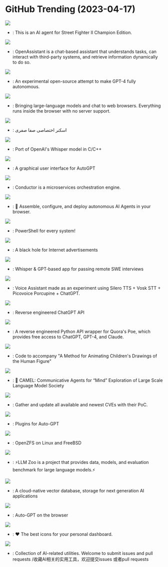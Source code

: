 # GitHub Trending (2023-04-17)

![](https://img.shields.io/badge/Python-New%20869-green?style=flat-square&logo=appveyor)
- [](https://github.comundefined): This is an AI agent for Street Fighter II Champion Edition.

![](https://img.shields.io/badge/Python-New%201-green?style=flat-square&logo=appveyor)
- [](https://github.comundefined): OpenAssistant is a chat-based assistant that understands tasks, can interact with third-party systems, and retrieve information dynamically to do so.

![](https://img.shields.io/badge/Python-New%209-green?style=flat-square&logo=appveyor)
- [](https://github.comundefined): An experimental open-source attempt to make GPT-4 fully autonomous.

![](https://img.shields.io/badge/Python-New%20807-green?style=flat-square&logo=appveyor)
- [](https://github.comundefined): Bringing large-language models and chat to web browsers. Everything runs inside the browser with no server support.

![](https://img.shields.io/badge/Python-New%2042-green?style=flat-square&logo=appveyor)
- [](https://github.comundefined): اسکنر اختصاصی صفا صفری

![](https://img.shields.io/badge/C-New%20294-green?style=flat-square&logo=appveyor)
- [](https://github.comundefined): Port of OpenAI's Whisper model in C/C++

![](https://img.shields.io/badge/JavaScript-New%20253-green?style=flat-square&logo=appveyor)
- [](https://github.comundefined): A graphical user interface for AutoGPT

![](https://img.shields.io/badge/Java-New%2038-green?style=flat-square&logo=appveyor)
- [](https://github.comundefined): Conductor is a microservices orchestration engine.

![](https://img.shields.io/badge/TypeScript-New%201-green?style=flat-square&logo=appveyor)
- [](https://github.comundefined): 🤖 Assemble, configure, and deploy autonomous AI Agents in your browser.

![](https://img.shields.io/badge/C%23-New%20101-green?style=flat-square&logo=appveyor)
- [](https://github.comundefined): PowerShell for every system!

![](https://img.shields.io/badge/Shell-New%2014-green?style=flat-square&logo=appveyor)
- [](https://github.comundefined): A black hole for Internet advertisements

![](https://img.shields.io/badge/Swift-New%20253-green?style=flat-square&logo=appveyor)
- [](https://github.comundefined): Whisper & GPT-based app for passing remote SWE interviews

![](https://img.shields.io/badge/Python-New%2040-green?style=flat-square&logo=appveyor)
- [](https://github.comundefined): Voice Assistant made as an experiment using Silero TTS + Vosk STT + Picovoice Porcupine + ChatGPT.

![](https://img.shields.io/badge/Python-New%20223-green?style=flat-square&logo=appveyor)
- [](https://github.comundefined): Reverse engineered ChatGPT API

![](https://img.shields.io/badge/Python-New%2029-green?style=flat-square&logo=appveyor)
- [](https://github.comundefined): A reverse engineered Python API wrapper for Quora's Poe, which provides free access to ChatGPT, GPT-4, and Claude.

![](https://img.shields.io/badge/Python-New%201-green?style=flat-square&logo=appveyor)
- [](https://github.comundefined): Code to accompany "A Method for Animating Children's Drawings of the Human Figure"

![](https://img.shields.io/badge/Python-New%20273-green?style=flat-square&logo=appveyor)
- [](https://github.comundefined): 🐫 CAMEL: Communicative Agents for “Mind” Exploration of Large Scale Language Model Society

![](https://img.shields.io/badge/HTML-New%20183-green?style=flat-square&logo=appveyor)
- [](https://github.comundefined): Gather and update all available and newest CVEs with their PoC.

![](https://img.shields.io/badge/none-New%20191-green?style=flat-square&logo=appveyor)
- [](https://github.comundefined): Plugins for Auto-GPT

![](https://img.shields.io/badge/C-New%208-green?style=flat-square&logo=appveyor)
- [](https://github.comundefined): OpenZFS on Linux and FreeBSD

![](https://img.shields.io/badge/Python-New%20210-green?style=flat-square&logo=appveyor)
- [](https://github.comundefined): ⚡LLM Zoo is a project that provides data, models, and evaluation benchmark for large language models.⚡

![](https://img.shields.io/badge/Go-New%20135-green?style=flat-square&logo=appveyor)
- [](https://github.comundefined): A cloud-native vector database, storage for next generation AI applications

![](https://img.shields.io/badge/TypeScript-New%2041-green?style=flat-square&logo=appveyor)
- [](https://github.comundefined): Auto-GPT on the browser

![](https://img.shields.io/badge/Python-New%20241-green?style=flat-square&logo=appveyor)
- [](https://github.comundefined): ❤️ The best icons for your personal dashboard.

![](https://img.shields.io/badge/none-New%20131-green?style=flat-square&logo=appveyor)
- [](https://github.comundefined): Collection of AI-related utilities. Welcome to submit issues and pull requests /收藏AI相关的实用工具，欢迎提交issues 或者pull requests

